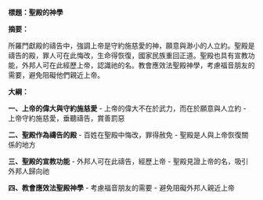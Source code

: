 **標題：聖殿的神學**

**摘要：**

所羅門獻殿的禱告中，強調上帝是守約施慈愛的神，願意與渺小的人立約。聖殿是禱告的殿，罪人可在此悔改，生命得恢復，國家民族重回正道。聖殿也具有宣教功能，外邦人可在此經歷上帝，認識祂的名。教會應效法聖殿神學，考慮福音朋友的需要，避免阻礙他們親近上帝。

**大綱：**

**一、上帝的偉大與守約施慈愛**
    - 上帝的偉大不在於武力，而在於願意與人立約
    - 上帝守約施慈愛，垂聽禱告，賞善罰惡

**二、聖殿作為禱告的殿**
    - 百姓在聖殿中悔改，罪得赦免
    - 聖殿是人與上帝恢復關係的地方

**三、聖殿的宣教功能**
    - 外邦人可在此禱告，經歷上帝
    - 聖殿見證上帝的名，吸引外邦人歸向祂

**四、教會應效法聖殿神學**
    - 考慮福音朋友的需要
    - 避免阻礙外邦人親近上帝